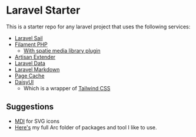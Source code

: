 # Laravel Starter

This is a starter repo for any laravel project that uses the following services:

-   [Laravel Sail](https://laravel.com/docs/10.x/sail)
-   [Filament PHP](https://filamentphp.com/)
    -   [With spatie media library plugin](https://github.com/filamentphp/spatie-laravel-media-library-plugin)
-   [Artisan Extender](https://github.com/timwassenburg/laravel-artisan-extender)
-   [Laravel Data](https://spatie.be/docs/laravel-data/v3/installation-setup)
-   [Laravel Markdown](https://spatie.be/docs/laravel-markdown/v1/installation-setup)
-   [Page Cache](https://github.com/JosephSilber/page-cache)
-   [DaisyUI](https://daisyui.com/docs/install/)
    -   Which is a wrapper of [Tailwind CSS](https://tailwindcss.com/docs/guides/laravel)

## Suggestions

-   [MDI](https://pictogrammers.com/library/mdi/) for SVG icons
-   [Here's](https://arc.net/folder/78541B51-3440-4F15-9877-AF76A2D92706) my full Arc folder of packages and tool I like to use.
